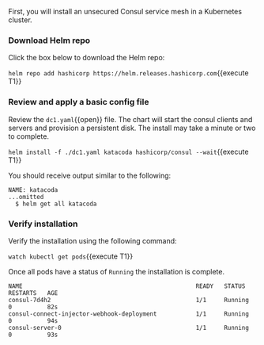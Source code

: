 First, you will install an unsecured Consul service mesh in a Kubernetes cluster.

### Download Helm repo

Click the box below to download the Helm repo:

`helm repo add hashicorp https://helm.releases.hashicorp.com`{{execute T1}}

### Review and apply a basic config file

Review the `dc1.yaml`{{open}} file. The chart will start the consul clients
and servers and provision a persistent disk. The install may take a minute
or two to complete.

`helm install -f ./dc1.yaml katacoda hashicorp/consul --wait`{{execute T1}}

You should receive output similar to the following:

```plaintext
NAME: katacoda
...omitted
  $ helm get all katacoda
```

### Verify installation

Verify the installation using the following command:

`watch kubectl get pods`{{execute T1}}

Once all pods have a status of `Running` the installation is complete.

```plaintext
NAME                                                 READY   STATUS    RESTARTS   AGE
consul-7d4h2                                         1/1     Running   0          82s
consul-connect-injector-webhook-deployment           1/1     Running   0          94s
consul-server-0                                      1/1     Running   0          93s
```